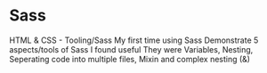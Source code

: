 # Sass
HTML & CSS - Tooling/Sass
My first time using Sass
Demonstrate 5 aspects/tools of Sass I found useful
They were Variables, Nesting, Seperating code into multiple files, Mixin and complex nesting (&)
